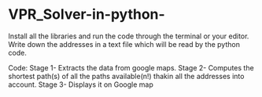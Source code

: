 # VPR_Solver-in-python-
Install all the libraries and run the code through the terminal or your editor.
Write down the addresses in a text file which will be read by the python code.

Code: Stage 1- Extracts the data from google maps.
      Stage 2- Computes the shortest path(s) of all the paths available(n!) thakin all the addresses into account.
      Stage 3- Displays it on Google map
